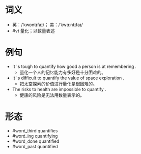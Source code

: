 # 词义
- 英：/ˈkwɒntɪfaɪ/； 美：/ˈkwɑːntɪfaɪ/
- #vt 量化；以数量表述
# 例句
- It 's tough to quantify how good a person is at remembering .
	- 量化一个人的记忆能力有多好是十分困难的。
- It 's difficult to quantify the value of space exploration .
	- 把太空探索的价值进行量化是很困难的。
- The risks to health are impossible to quantify .
	- 健康的风险是无法用数量表示的。
# 形态
- #word_third quantifies
- #word_ing quantifying
- #word_done quantified
- #word_past quantified
